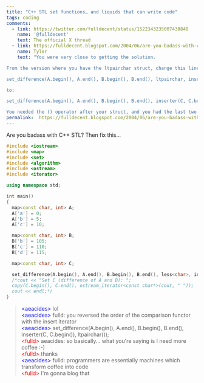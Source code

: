 ```yaml
---
title: "C++ STL set functions… and liquids that can write code"
tags: coding
comments:
  - link: https://twitter.com/fulldecent/status/1522343235007438848
    name: '@fulldecent'
    text: The official X thread
  - link: https://fulldecent.blogspot.com/2004/06/are-you-badass-with-c-then-fix-this.html?showComment=1087170900000#c108717092705622985
    name: Tyler
    text: "You were very close to getting the solution.

From the version where you have the ltpairchar struct, change this line:

set_difference(A.begin(), A.end(), B.begin(), B.end(), ltpairchar, inserter(C, C.begin()) );

to:

set_difference(A.begin(), A.end(), B.begin(), B.end(), inserter(C, C.begin()), ltpairchar());

You needed the () operator after your struct, and you had the last two arguments out of order."
permalink:	https://fulldecent.blogspot.com/2004/06/are-you-badass-with-c-then-fix-this.html
---
```


Are you badass with C++ STL? Then fix this...

```c++
#include <iostream>
#include <map>
#include <set>
#include <algorithm>
#include <ostream>
#include <iterator>

using namespace std;

int main()
{
  map<const char, int> A;
  A['a'] = 0;
  A['b'] = 5;
  A['c'] = 10;

  map<const char, int> B;
  B['b'] = 105;
  B['c'] = 110;
  B['d'] = 115;

  map<const char, int> C;

  set_difference(A.begin(), A.end(), B.begin(), B.end(), less<char>, inserter(C, C.begin()) );
  /*cout << "Set C (difference of A and B): ";
  copy(C.begin(), C.end(), ostream_iterator<const char*>(cout, " "));
  cout << endl;*/
}
```

> <span style="color:blue">&lt;aeacides&gt;</span> lol<br>
> <span style="color:blue">&lt;aeacides&gt;</span> fulld: you reversed the order of the comparison functor with the insert iterator<br>
> <span style="color:blue">&lt;aeacides&gt;</span> set_difference(A.begin(), A.end(), B.begin(), B.end(), inserter(C, C.begin()), ltpairchar());<br>
> <span style="color:red">&lt;fulld&gt;</span> aeacides: so basically... what you're saying is I need more coffee :-)<br>
> <span style="color:red">&lt;fulld&gt;</span> thanks<br>
> <span style="color:blue">&lt;aeacides&gt;</span> fulld: programmers are essentially machines which transform coffee into code<br>
> <span style="color:red">&lt;fulld&gt;</span> I'm gonna blog that